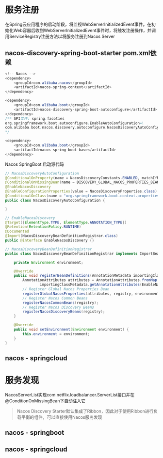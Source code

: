 # 服务注册
在Spring云应用程序的启动阶段，将监视WebServerInitializedEvent事件。在初始化Web容器后收到WebServerInitializedEvent事件时，将触发注册操作，并调用ServiceRegistry注册方法以将服务注册到Nacos Server
## nacos-discovery-spring-boot-starter pom.xml依赖
```java
<!-- Nacos -->
<dependency>
    <groupId>com.alibaba.nacos</groupId>
    <artifactId>nacos-spring-context</artifactId>
</dependency>

<dependency>
    <groupId>com.alibaba.boot</groupId>
    <artifactId>nacos-discovery-spring-boot-autoconfigure</artifactId>
</dependency>
/** SPI文件: spring.facoties
org.springframework.boot.autoconfigure.EnableAutoConfiguration=\
com.alibaba.boot.nacos.discovery.autoconfigure.NacosDiscoveryAutoConfiguration
*/

<dependency>
    <groupId>com.alibaba.boot</groupId>
    <artifactId>nacos-spring-boot-base</artifactId>
</dependency>
```

Nacos SpringBoot 启动源代码
```java
// NacosDiscoveryAutoConfiguration
@ConditionalOnProperty(name = NacosDiscoveryConstants.ENABLED, matchIfMissing = true)
@ConditionalOnMissingBean(name = DISCOVERY_GLOBAL_NACOS_PROPERTIES_BEAN_NAME)
@EnableNacosDiscovery
@EnableConfigurationProperties(value = NacosDiscoveryProperties.class)
@ConditionalOnClass(name = "org.springframework.boot.context.properties.bind.Binder")
public class NacosDiscoveryAutoConfiguration {

}

// EnableNacosDiscovery
@Target({ElementType.TYPE, ElementType.ANNOTATION_TYPE})
@Retention(RetentionPolicy.RUNTIME)
@Documented
@Import(NacosDiscoveryBeanDefinitionRegistrar.class)
public @interface EnableNacosDiscovery {}

// NacosDiscoveryBeanDefinitionRegistrar
public class NacosDiscoveryBeanDefinitionRegistrar implements ImportBeanDefinitionRegistrar, EnvironmentAware {

    private Environment environment;

    @Override
    public void registerBeanDefinitions(AnnotationMetadata importingClassMetadata, BeanDefinitionRegistry registry) {
        AnnotationAttributes attributes = AnnotationAttributes.fromMap(
                importingClassMetadata.getAnnotationAttributes(EnableNacosDiscovery.class.getName()));
        // Register Global Nacos Properties Bean
        registerGlobalNacosProperties(attributes, registry, environment, DISCOVERY_GLOBAL_NACOS_PROPERTIES_BEAN_NAME);
        // Register Nacos Common Beans
        registerNacosCommonBeans(registry);
        // Register Nacos Discovery Beans
        registerNacosDiscoveryBeans(registry);
    }

    @Override
    public void setEnvironment(Environment environment) {
        this.environment = environment;
    }
}

```
## nacos - springcloud

# 服务发现
NacosServerList实现com.netflix.loadbalancer.ServerList接口并在@ConditionOnMissingBean下自动注入它
> Nacos Discovery Starter默认集成了Ribbon，因此对于使用Ribbon进行负载平衡的组件，可以直接使用Nacos服务发现

## nacos - springboot


## nacos - springcloud